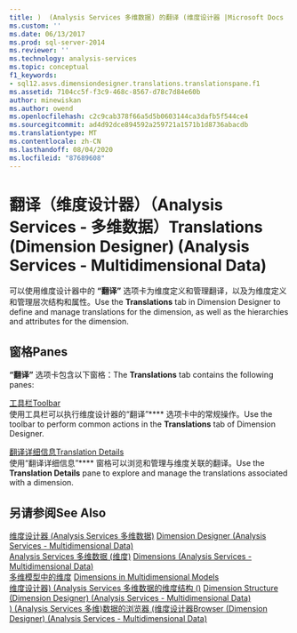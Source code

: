 ```yaml
---
title: )  (Analysis Services 多维数据) 的翻译 (维度设计器 |Microsoft Docs
ms.custom: ''
ms.date: 06/13/2017
ms.prod: sql-server-2014
ms.reviewer: ''
ms.technology: analysis-services
ms.topic: conceptual
f1_keywords:
- sql12.asvs.dimensiondesigner.translations.translationspane.f1
ms.assetid: 7104cc5f-f3c9-468c-8567-d78c7d84e60b
author: minewiskan
ms.author: owend
ms.openlocfilehash: c2c9cab378f66a5d5b0603144ca3dafb5f544ce4
ms.sourcegitcommit: ad4d92dce894592a259721a1571b1d8736abacdb
ms.translationtype: MT
ms.contentlocale: zh-CN
ms.lasthandoff: 08/04/2020
ms.locfileid: "87689608"
---
```

# <a name="translations-dimension-designer-analysis-services---multidimensional-data"></a><span data-ttu-id="08ca5-102">翻译（维度设计器）（Analysis Services - 多维数据）</span><span class="sxs-lookup"><span data-stu-id="08ca5-102">Translations (Dimension Designer) (Analysis Services - Multidimensional Data)</span></span>
  <span data-ttu-id="08ca5-103">可以使用维度设计器中的 **“翻译”** 选项卡为维度定义和管理翻译，以及为维度定义和管理层次结构和属性。</span><span class="sxs-lookup"><span data-stu-id="08ca5-103">Use the **Translations** tab in Dimension Designer to define and manage translations for the dimension, as well as the hierarchies and attributes for the dimension.</span></span>  
  
## <a name="panes"></a><span data-ttu-id="08ca5-104">窗格</span><span class="sxs-lookup"><span data-stu-id="08ca5-104">Panes</span></span>  
 <span data-ttu-id="08ca5-105">**“翻译”** 选项卡包含以下窗格：</span><span class="sxs-lookup"><span data-stu-id="08ca5-105">The **Translations** tab contains the following panes:</span></span>  
  
 [<span data-ttu-id="08ca5-106">工具栏</span><span class="sxs-lookup"><span data-stu-id="08ca5-106">Toolbar</span></span>](toolbar-translations-dimension-designer-analysis-services-multidimensional-data.md)  
 <span data-ttu-id="08ca5-107">使用工具栏可以执行维度设计器的“翻译”\*\*\*\* 选项卡中的常规操作。</span><span class="sxs-lookup"><span data-stu-id="08ca5-107">Use the toolbar to perform common actions in the **Translations** tab of Dimension Designer.</span></span>  
  
 [<span data-ttu-id="08ca5-108">翻译详细信息</span><span class="sxs-lookup"><span data-stu-id="08ca5-108">Translation Details</span></span>](translation-details-dimension-designer-analysis-services-multidimensional-data.md)  
 <span data-ttu-id="08ca5-109">使用“翻译详细信息”\*\*\*\* 窗格可以浏览和管理与维度关联的翻译。</span><span class="sxs-lookup"><span data-stu-id="08ca5-109">Use the **Translation Details** pane to explore and manage the translations associated with a dimension.</span></span>  
  
## <a name="see-also"></a><span data-ttu-id="08ca5-110">另请参阅</span><span class="sxs-lookup"><span data-stu-id="08ca5-110">See Also</span></span>  
 <span data-ttu-id="08ca5-111">[维度设计器 &#40;Analysis Services 多维数据&#41;](dimension-designer-analysis-services-multidimensional-data.md) </span><span class="sxs-lookup"><span data-stu-id="08ca5-111">[Dimension Designer &#40;Analysis Services - Multidimensional Data&#41;](dimension-designer-analysis-services-multidimensional-data.md) </span></span>  
 <span data-ttu-id="08ca5-112">[Analysis Services 多维数据 &#40;维度&#41;](multidimensional-models-olap-logical-dimension-objects/dimensions-analysis-services-multidimensional-data.md) </span><span class="sxs-lookup"><span data-stu-id="08ca5-112">[Dimensions &#40;Analysis Services - Multidimensional Data&#41;](multidimensional-models-olap-logical-dimension-objects/dimensions-analysis-services-multidimensional-data.md) </span></span>  
 <span data-ttu-id="08ca5-113">[多维模型中的维度](multidimensional-models/dimensions-in-multidimensional-models.md) </span><span class="sxs-lookup"><span data-stu-id="08ca5-113">[Dimensions in Multidimensional Models](multidimensional-models/dimensions-in-multidimensional-models.md) </span></span>  
 <span data-ttu-id="08ca5-114">[维度设计器&#41; &#40;Analysis Services 多维数据的维度结构 &#40;&#41;](dimension-structure-dimension-designer-analysis-services-multidimensional-data.md) </span><span class="sxs-lookup"><span data-stu-id="08ca5-114">[Dimension Structure &#40;Dimension Designer&#41; &#40;Analysis Services - Multidimensional Data&#41;](dimension-structure-dimension-designer-analysis-services-multidimensional-data.md) </span></span>  
 [<span data-ttu-id="08ca5-115">&#41; &#40;Analysis Services 多维&#41;数据的浏览器 &#40;维度设计器</span><span class="sxs-lookup"><span data-stu-id="08ca5-115">Browser &#40;Dimension Designer&#41; &#40;Analysis Services - Multidimensional Data&#41;</span></span>](browser-dimension-designer-analysis-services-multidimensional-data.md)  
  
  
